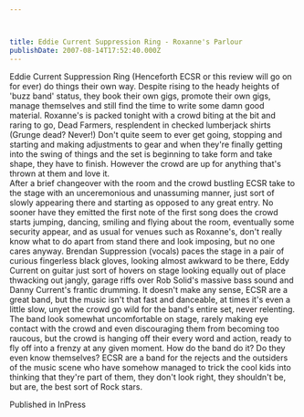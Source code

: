 ```yaml
---



title: Eddie Current Suppression Ring - Roxanne's Parlour
publishDate: 2007-08-14T17:52:40.000Z
---
```

Eddie Current Suppression Ring (Henceforth ECSR or this review will go on for ever) do things their own way. Despite rising to the heady heights of 'buzz band' status, they book their own gigs, promote their own gigs, manage themselves and still find the time to write some damn good material. Roxanne's is packed tonight with a crowd biting at the bit and raring to go, Dead Farmers, resplendent in checked lumberjack shirts (Grunge dead? Never!) Don't quite seem to ever get going, stopping and starting and making adjustments to gear and when they're finally getting into the swing of things and the set is beginning to take form and take shape, they have to finish. However the crowd are up for anything that's thrown at them and love it.<br>After a brief changeover with the room and the crowd bustling ECSR take to the stage with an unceremonious and unassuming manner, just sort of slowly appearing there and starting as opposed to any great entry. No sooner have they emitted the first note of the first song does the crowd starts jumping, dancing, smiling and flying about the room, eventually some security appear, and as usual for venues such as Roxanne's, don't really know what to do apart from stand there and look imposing, but no one cares anyway. Brendan Suppression (vocals) paces the stage in a pair of curious fingerless black gloves, looking almost awkward to be there, Eddy Current on guitar just sort of hovers on stage looking equally out of place thwacking out jangly, garage riffs over Rob Solid's massive bass sound and Danny Current's frantic drumming. It doesn't make any sense, ECSR are a great band, but the music isn't that fast and danceable, at times it's even a little slow, unyet the crowd go wild for the band's entire set, never relenting. The band look somewhat uncomfortable on stage, rarely making eye contact with the crowd and even discouraging them from becoming too raucous, but the crowd is hanging off their every word and action, ready to fly off into a frenzy at any given moment. How do the band do it? Do they even know themselves? ECSR are a band for the rejects and the outsiders of the music scene who have somehow managed to trick the cool kids into thinking that they're part of them, they don't look right, they shouldn't be, but are, the best sort of Rock stars.


Published in InPress
